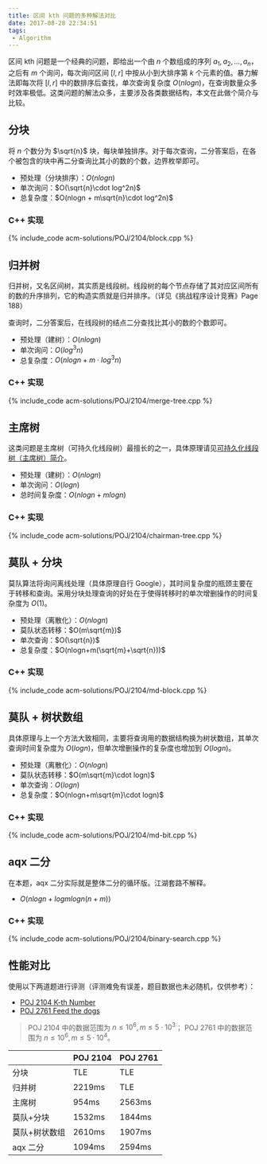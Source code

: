 ```yaml
---
title: 区间 kth 问题的多种解法对比
date: 2017-08-28 22:34:51
tags:
 - Algorithm
---
```


区间 kth 问题是一个经典的问题，即给出一个由 $n$ 个数组成的序列 $a_1, a_2,..., a_n$，之后有 $m$ 个询问，每次询问区间 $[l, r]$ 中按从小到大排序第 $k$ 个元素的值。暴力解法即每次将 $[l, r]$ 中的数排序后查找，单次查询复杂度 $O(nlogn)$，在查询数量众多时效率极低。这类问题的解法众多，主要涉及各类数据结构，本文在此做个简介与比较。

<!-- more -->

## 分块

将 $n$ 个数分为 $\sqrt{n}$ 块，每块单独排序。对于每次查询，二分答案后，在各个被包含的块中再二分查询比其小的数的个数，边界枚举即可。

* 预处理（分块排序）：$O(nlogn)$
* 单次询问：$O(\sqrt{n}\cdot log^2n)$
* 总复杂度：$O(nlogn + m\sqrt{n}\cdot log^2n)$

### C++ 实现

{% include_code acm-solutions/POJ/2104/block.cpp %}

## 归并树

归并树，又名区间树，其实质是线段树。线段树的每个节点存储了其对应区间所有的数的升序排列，它的构造实质就是归并排序。（详见《挑战程序设计竞赛》Page 188）

查询时，二分答案后，在线段树的结点二分查找比其小的数的个数即可。

* 预处理（建树）：$O(nlogn)$
* 单次询问：$O(log^3n)$
* 总复杂度：$O(nlogn + m \cdot log^3n)$

### C++ 实现

{% include_code acm-solutions/POJ/2104/merge-tree.cpp %}

## 主席树

这类问题是主席树（可持久化线段树）最擅长的之一，具体原理请见[可持久化线段树（主席树）简介](/chairman-tree)。

* 预处理（建树）：$O(nlogn)$
* 单次询问：$O(logn)$
* 总时间复杂度：$O(nlogn + mlogn)$

### C++ 实现

{% include_code acm-solutions/POJ/2104/chairman-tree.cpp %}

## 莫队 + 分块

莫队算法将询问离线处理（具体原理自行 Google），其时间复杂度的瓶颈主要在于转移和查询。采用分块处理查询的好处在于使得转移时的单次增删操作的时间复杂度为 $O(1)$。

* 预处理（离散化）：$O(nlogn)$
* 莫队状态转移：$O(m\sqrt{m})$
* 单次查询：$O(\sqrt{n})$
* 总复杂度：$O(nlogn+m(\sqrt{m}+\sqrt{n}))$

### C++ 实现

{% include_code acm-solutions/POJ/2104/md-block.cpp %}

## 莫队 + 树状数组

具体原理与上一个方法大致相同，主要将查询用的数据结构换为树状数组，其单次查询时间复杂度为 $O(logn)$，但单次增删操作的复杂度也增加到 $O(logn)$。

* 预处理（离散化）：$O(nlogn)$
* 莫队状态转移：$O(m\sqrt{m}\cdot logn)$
* 单次查询：$O(logn)$
* 总复杂度：$O(nlogn+m\sqrt{m}\cdot logn)$

### C++ 实现

{% include_code acm-solutions/POJ/2104/md-bit.cpp %}

## aqx 二分

在本题，aqx 二分实际就是整体二分的循环版。江湖套路不解释。

* $O(nlogn+logmlogn(n+m))$

### C++ 实现

{% include_code acm-solutions/POJ/2104/binary-search.cpp %}


## 性能对比

使用以下两道题进行评测（评测难免有误差，题目数据也未必随机，仅供参考）：

* [POJ 2104 K-th Number](http://poj.org/problem?id=2104)
* [POJ 2761 Feed the dogs](http://poj.org/problem?id=2761)

> POJ 2104 中的数据范围为 $n \leq 10^6, m \leq 5 \cdot10^3$；
> POJ 2761 中的数据范围为 $n \leq 10^6, m \leq 5 \cdot10^4$。

|             | POJ 2104 | POJ 2761 |
|-------------|----------|----------|
| 分块         | TLE      | TLE      |
| 归并树       | 2219ms    | TLE      |
| 主席树       | 954ms     | 2563ms   |
| 莫队+分块    | 1532ms     | 1844ms  |
| 莫队+树状数组 | 2610ms    | 1907ms   |
| aqx 二分     | 1094ms    | 2594ms   |
